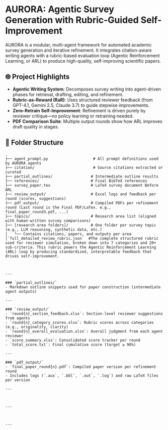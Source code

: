 # AURORA: Agentic Survey Generation with Rubric-Guided Self-Improvement

AURORA is a modular, multi-agent framework for automated academic survey generation and iterative refinement. It integrates citation-aware writing agents with a rubric-based evaluation loop (Agentic Reinforcement Learning, or ARL) to produce high-quality, self-improving scientific papers.

## 🌐 Project Highlights

- **Agentic Writing System**: Decomposes survey writing into agent-driven phases for retrieval,  drafting, editing, and refinement.
- **Rubric-as-Reward (RaR)**: Uses structured reviewer feedback (from GPT-4.1, Gemini 2.5, Claude 3.7) to guide stepwise improvements.
- **Zero-Retrain Self-Improvement**: Refinement is driven purely by reviewer critique—no policy learning or retraining needed.
- **PDF Comparison Suite**: Multiple output rounds show how ARL improves draft quality in stages.

## 📁 Folder Structure

```text
.
├── agent_prompt.py                    # All prompt definitions used by AURORA agents
├── citation/                          # Source citations extracted or curated
├── partial_outlines/                 # Intermediate outline results
├── references/                       # Final BibTeX references
├── survey_paper.tex                  # LaTeX survey document Before ARL 
├── review_output/                    # Excel logs and feedback per round (scores, suggestions)
├── pdf_output/                       # Compiled PDFs per refinement round (Last round is the Final PDF/LaTex. e.g., final_paper_round3.pdf, ...)
├── topics/                           # Research area list (aligned with human-written survey comparisons)
├── [research area folders]/          # One folder per survey topic (e.g., LLM reasoning, synthetic data, etc.)
│   └── Contains citations, papers, and outputs per area
│`full_detailed_review_rubric.json`  #The complete structured rubric used for reviewer simulation, broken down into 7 categories and 20+ sub-criteria. This rubric powers the Agentic Reinforcement Learning (ARL) loop by producing standardized, interpretable feedback that drives self-improvement.


 
---

### `partial_outlines/`
- Markdown outline snippets used for paper construction (intermediate agent outputs)

---

### `review_output/`
- `round{n}_section_feedback.xlsx`: Section-level reviewer suggestions from agents
- `round{n}_category_scores.xlsx`: Rubric scores across categories (e.g., originality, clarity)
- `round{n}_overall_evaluation.xlsx`: Overall judgment from each agent reviewer
- `score_summary.xlsx`: Consolidated score tracker per round
- `total_score.txt`: Final cumulative score (target ≥ 90%)

---

### `pdf_output/`
- `final_paper_round{n}.pdf`: Compiled paper version per refinement round
- Includes logs (`.aux`, `.bbl`, `.out`, `.log`) and raw LaTeX files per version

---

 

---

 

---
 

